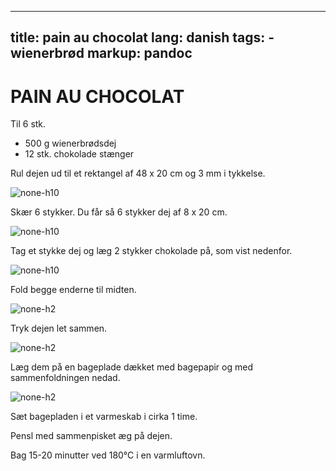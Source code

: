 
---
title: pain au chocolat
lang: danish
tags: 
    - wienerbrød 
markup: pandoc
---

# PAIN AU CHOCOLAT

Til 6 stk.

- 500 g wienerbrødsdej
- 12 stk. chokolade stænger

Rul dejen ud til et rektangel af 48 x 20 cm og 3 mm i tykkelse.

![](/home/fred/.repo/traductions/recettes/svg/wi_cho1.svg "none-h10")

Skær 6 stykker.
Du får så 6 stykker dej af 8 x 20 cm.

![](/home/fred/.repo/traductions/recettes/svg/wi_cho2.svg "none-h10")

Tag et stykke dej og læg 2 stykker chokolade på, som vist nedenfor.

![](/home/fred/.repo/traductions/recettes/svg/wi_cho3.svg "none-h10")

Fold begge enderne til midten.

![](/home/fred/.repo/traductions/recettes/svg/wi_cho4.svg "none-h2")

Tryk dejen let sammen.

![](/home/fred/.repo/traductions/recettes/svg/wi_cho5.svg "none-h2")

Læg dem på en bageplade dækket med bagepapir og med sammenfoldningen nedad.

![](/home/fred/.repo/traductions/recettes/svg/wi_cho6.svg "none-h2")

Sæt bagepladen i et varmeskab i cirka 1 time.

Pensl med sammenpisket æg på dejen.

Bag 15-20 minutter ved 180°C i en varmluftovn.

